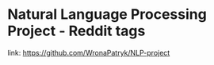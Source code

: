
# Natural Language Processing Project - Reddit tags

link: https://github.com/WronaPatryk/NLP-project
